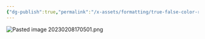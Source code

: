 ```yaml
---
{"dg-publish":true,"permalink":"/x-assets/formatting/true-false-color-reference/"}
---
```



![Pasted image 20230208170501.png](/img/user/x.%20Assets/Attachments/Pasted%20image%2020230208170501.png)